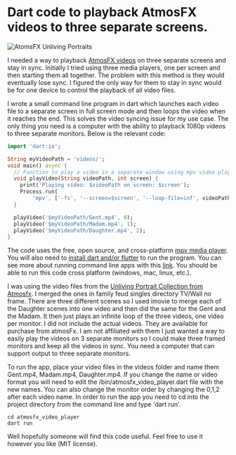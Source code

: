 # Dart code to playback AtmosFX videos to three separate screens.

![AtomsFX Unliving Portraits](https://cdn-images-1.medium.com/max/1600/1*dQggyRkBji0bKUhCCYdtvQ@2x.png)

I needed a way to playback [AtmosFX videos](https://atmosfx.com) on three separate screens and stay in sync. Initially I tried using three media players, one per screen and then starting them all together. The problem with this method is they would eventually lose sync. I figured the only way for them to stay in sync would be for one device to control the playback of all video files.

I wrote a small command line program in dart which launches each video file to a separate screen in full screen mode and then loops the video when it reaches the end. This solves the video syncing issue for my use case. The only thing you need is a computer with the ability to playback 1080p videos to three separate monitors.
Below is the relevant code:

```dart
import 'dart:io';

String myVideoPath = 'videos/';
void main() async {
  // Function to play a video in a separate window using mpv video player
  void playVideo(String videoPath, int screen) {
    print('Playing video: $videoPath on screen: $screen');
    Process.run(
        'mpv', ['-fs', '--screen=$screen', '--loop-file=inf', videoPath]);
  }

  playVideo('$myVideoPath/Gent.mp4', 0);
  playVideo('$myVideoPath/Madam.mp4', 1);
  playVideo('$myVideoPath/Daughter.mp4', 2);
}
```

The code uses the free, open source, and cross-platform [mpv media player](https://mpv.io/). You will also need to [install dart and/or flutter](https://docs.flutter.dev/get-started/install) to run the program. You can see more about running command line apps with this [link](https://dart.dev/tools/dart-tool). You should be able to run this code cross platform (windows, mac, linux, etc.).

I was using the video files from the [Unliving Portrait Collection from Atmosfx](https://atmosfx.com/collections/halloween/products/unliving-portraits). I merged the ones in family feud singles directory TV/Wall no frame. There are three different scenes so I used imovie to merge each of the Daughter scenes into one video and then did the same for the Gent and the Madam. It then just plays an infinite loop of the three videos, one video per monitor. I did not include the actual videos. They are available for purchase from atmosFx. I am not affiliated with them I just wanted a way to easily play the videos on 3 separate monitors so I could make three framed monitors and keep all the videos in sync. You need a computer that can support output to three separate monitors.

To run the app, place your video files in the videos folder and name them Gent.mp4, Madam.mp4, Daughter.mp4. If you change the name or video format you will need to edit the /bin/atmosfx_video_player.dart file with the new names. You can also change the monitor order by changing the 0,1,2 after each video name. In order to run the app you need to cd into the project directory from the command line and type 'dart run'.

```
cd atmosfx_video_player
dart run
```

Well hopefully someone will find this code useful. Feel free to use it however you like (MIT license).

